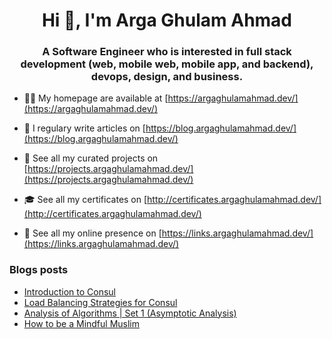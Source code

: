 <h1 align="center">Hi 👋, I'm Arga Ghulam Ahmad</h1>
<h3 align="center">A Software Engineer who is interested in full stack development (web, mobile web, mobile app, and backend), devops, design, and business.</h3>

- 👨‍💻 My homepage are available at [https://argaghulamahmad.dev/](https://argaghulamahmad.dev/)

- 📝 I regulary write articles on [https://blog.argaghulamahmad.dev/](https://blog.argaghulamahmad.dev/)

- 🚧 See all my curated projects on [https://projects.argaghulamahmad.dev/](https://projects.argaghulamahmad.dev/)

- 🎓 See all my certificates on [http://certificates.argaghulamahmad.dev/](http://certificates.argaghulamahmad.dev/)

- 🔗 See all my online presence on [https://links.argaghulamahmad.dev/](https://links.argaghulamahmad.dev/)

### Blogs posts
<!-- BLOG-POST-LIST:START -->
- [Introduction to Consul](https://blog.argaghulamahmad.dev/2021/11/04/introduction-to-consul/)
- [Load Balancing Strategies for Consul](https://blog.argaghulamahmad.dev/2021/11/04/load-balancing-strategies-for-consul/)
- [Analysis of Algorithms | Set 1 (Asymptotic Analysis)](https://blog.argaghulamahmad.dev/2021/11/04/analysis-of-algorithms-set-1-asymptotic-analysis/)
- [How to be a Mindful Muslim](https://blog.argaghulamahmad.dev/2021/11/04/how-to-be-a-mindful-muslim/)
<!-- BLOG-POST-LIST:END -->
